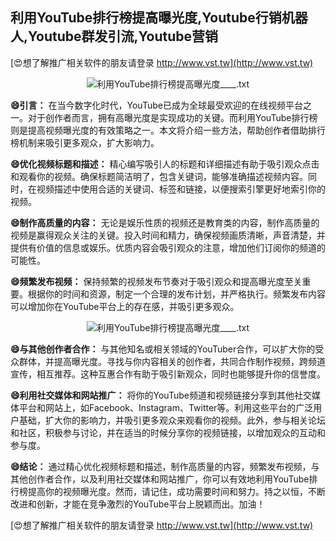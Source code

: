 ## **利用YouTube排行榜提高曝光度,Youtube行销机器人,Youtube群发引流,Youtube营销**

[😍想了解推广相关软件的朋友请登录 http://www.vst.tw](http://www.vst.tw)

 <center><img src="https://vst.tw/MP4/tuiguang/png/7.png" alt="利用YouTube排行榜提高曝光度____.txt"></center>

**😄引言：**
在当今数字化时代，YouTube已成为全球最受欢迎的在线视频平台之一。对于创作者而言，拥有高曝光度是实现成功的关键。而利用YouTube排行榜则是提高视频曝光度的有效策略之一。本文将介绍一些方法，帮助创作者借助排行榜机制来吸引更多观众，扩大影响力。

**😄优化视频标题和描述：**
精心编写吸引人的标题和详细描述有助于吸引观众点击和观看你的视频。确保标题简洁明了，包含关键词，能够准确描述视频内容。同时，在视频描述中使用合适的关键词、标签和链接，以便搜索引擎更好地索引你的视频。

**😄制作高质量的内容：**
无论是娱乐性质的视频还是教育类的内容，制作高质量的视频是赢得观众关注的关键。投入时间和精力，确保视频画质清晰，声音清楚，并提供有价值的信息或娱乐。优质内容会吸引观众的注意，增加他们订阅你的频道的可能性。

**😄频繁发布视频：**
保持频繁的视频发布节奏对于吸引观众和提高曝光度至关重要。根据你的时间和资源，制定一个合理的发布计划，并严格执行。频繁发布内容可以增加你在YouTube平台上的存在感，并吸引更多观众。

 <center><img src="https://vst.tw/MP4/tuiguang/png/7.png" alt="利用YouTube排行榜提高曝光度____.txt"></center>

**😄与其他创作者合作：**
与其他知名或相关领域的YouTuber合作，可以扩大你的受众群体，并提高曝光度。寻找与你内容相关的创作者，共同合作制作视频，跨频道宣传，相互推荐。这种互惠合作有助于吸引新观众，同时也能够提升你的信誉度。

**😄利用社交媒体和网站推广：**
将你的YouTube频道和视频链接分享到其他社交媒体平台和网站上，如Facebook、Instagram、Twitter等。利用这些平台的广泛用户基础，扩大你的影响力，并吸引更多观众来观看你的视频。此外，参与相关论坛和社区，积极参与讨论，并在适当的时候分享你的视频链接，以增加观众的互动和参与度。

**😄结论：**
通过精心优化视频标题和描述，制作高质量的内容，频繁发布视频，与其他创作者合作，以及利用社交媒体和网站推广，你可以有效地利用YouTube排行榜提高你的视频曝光度。然而，请记住，成功需要时间和努力。持之以恒，不断改进和创新，才能在竞争激烈的YouTube平台上脱颖而出。加油！

[😍想了解推广相关软件的朋友请登录 http://www.vst.tw](http://www.vst.tw)



